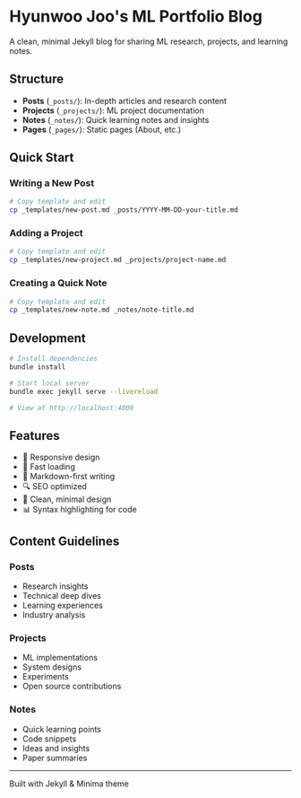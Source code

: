 # Hyunwoo Joo's ML Portfolio Blog

A clean, minimal Jekyll blog for sharing ML research, projects, and learning notes.

## Structure

- **Posts** (`_posts/`): In-depth articles and research content
- **Projects** (`_projects/`): ML project documentation
- **Notes** (`_notes/`): Quick learning notes and insights
- **Pages** (`_pages/`): Static pages (About, etc.)

## Quick Start

### Writing a New Post
```bash
# Copy template and edit
cp _templates/new-post.md _posts/YYYY-MM-DD-your-title.md
```

### Adding a Project
```bash
# Copy template and edit
cp _templates/new-project.md _projects/project-name.md
```

### Creating a Quick Note
```bash
# Copy template and edit
cp _templates/new-note.md _notes/note-title.md
```

## Development

```bash
# Install dependencies
bundle install

# Start local server
bundle exec jekyll serve --livereload

# View at http://localhost:4000
```

## Features

- 📱 Responsive design
- 🚀 Fast loading
- 📝 Markdown-first writing
- 🔍 SEO optimized
- 🎨 Clean, minimal design
- 📊 Syntax highlighting for code

## Content Guidelines

### Posts
- Research insights
- Technical deep dives
- Learning experiences
- Industry analysis

### Projects
- ML implementations
- System designs
- Experiments
- Open source contributions

### Notes
- Quick learning points
- Code snippets
- Ideas and insights
- Paper summaries

---

Built with Jekyll & Minima theme
